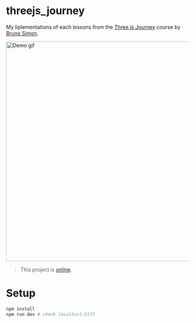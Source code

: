 # threejs_journey

My Iiplementations of each lessons from the [Three.js Journey](https://threejs-journey.com/) course by [Bruno Simon](https://x.com/bruno_simon).

<img src="https://raw.githubusercontent.com/trixky/threejs_journey/main/.demo/screenshots.gif" alt="Demo gif" width="600"/>

> This project is [online](trixky.github.io/threejs_journey).

# Setup

```bash
npm install
npm run dev # check localhost:5173
```
